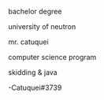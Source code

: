 bachelor degree

university of neutron

mr. catuquei

computer science program

skidding & java




-Catuquei#3739

